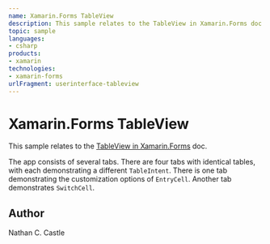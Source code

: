 ```yaml
---
name: Xamarin.Forms TableView
description: This sample relates to the TableView in Xamarin.Forms doc. The app consists of several tabs. There are four tabs with identical tables, with each demonstrating a different TableIntent. There is one tab demonstrating the customization options of EntryCell. Another tab demonstrates SwitchCell.
topic: sample
languages:
- csharp
products:
- xamarin
technologies:
- xamarin-forms
urlFragment: userinterface-tableview
---
```

Xamarin.Forms TableView
==============

This sample relates to the [TableView in Xamarin.Forms](https://docs.microsoft.com/xamarin/xamarin-forms/user-interface/tableview/) doc.

The app consists of several tabs. There are four tabs with identical tables, with each demonstrating a different `TableIntent`. There is one tab demonstrating the customization options of `EntryCell`. Another tab demonstrates `SwitchCell`. 

Author
------

Nathan C. Castle
